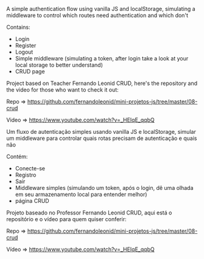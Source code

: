 A simple authentication flow using vanilla JS and localStorage,
simulating  a middleware to control which routes need authentication
and which don't

Contains:
- Login
- Register
- Logout
- Simple middleware (simulating a token, after login take a look at your local storage to better understand)
- CRUD page

Project based on Teacher Fernando Leonid CRUD, here's the repository and the video for those who want to check it out:

Repo => https://github.com/fernandoleonid/mini-projetos-js/tree/master/08-crud

Video => https://www.youtube.com/watch?v=_HEIqE_qqbQ


Um fluxo de autenticação simples usando vanilla JS e localStorage,
simular um middleware para controlar quais rotas precisam de autenticação
e quais não

Contém:
- Conecte-se
- Registro
- Sair
- Middleware simples (simulando um token, após o login, dê uma olhada em seu armazenamento local para entender melhor)
- página CRUD

Projeto baseado no Professor Fernando Leonid CRUD, aqui está o repositório e o vídeo para quem quiser conferir:

Repo => https://github.com/fernandoleonid/mini-projetos-js/tree/master/08-crud

Vídeo => https://www.youtube.com/watch?v=_HEIqE_qqbQ